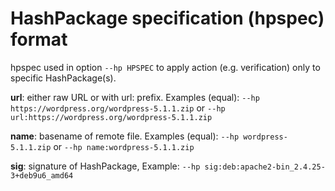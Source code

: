 # HashPackage specification (hpspec) format
hpspec used in option `--hp HPSPEC` to apply action (e.g. verification) only to specific HashPackage(s).

**url**: either raw URL or with url: prefix. Examples (equal): 
`--hp https://wordpress.org/wordpress-5.1.1.zip` or 
`--hp url:https://wordpress.org/wordpress-5.1.1.zip`

**name**: basename of remote file. Examples (equal): 
`--hp wordpress-5.1.1.zip` or 
`--hp name:wordpress-5.1.1.zip`

**sig**: signature of HashPackage, Example: `--hp sig:deb:apache2-bin_2.4.25-3+deb9u6_amd64`
